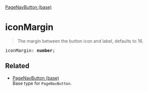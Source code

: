 [PageNavButton (base)](PageNavButton_base.md)

# iconMargin

> The margin between the button icon and label, defaults to 16.

<pre class="docgen_signature">iconMargin: <b>number</b>;</pre>

## Related

- [<!--{ref:type}-->PageNavButton (base)](PageNavButton_base.md) \
    Base type for `PageNavButton`.
